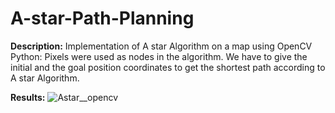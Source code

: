 # A-star-Path-Planning

**Description:**
Implementation of A star Algorithm on a map using OpenCV Python:
Pixels were used as nodes in the algorithm. We have to give the initial and the goal position coordinates to get the shortest path according to A star Algorithm.

**Results:**
![Astar__opencv](https://user-images.githubusercontent.com/75427257/174970286-531694ac-153f-4ad3-8e78-3c86c5736225.png)

